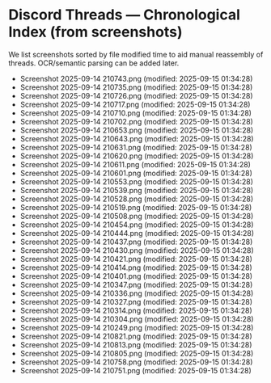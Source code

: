 # Discord Threads — Chronological Index (from screenshots)
We list screenshots sorted by file modified time to aid manual reassembly of threads. OCR/semantic parsing can be added later.

- Screenshot 2025-09-14 210743.png  (modified: 2025-09-15 01:34:28)
- Screenshot 2025-09-14 210735.png  (modified: 2025-09-15 01:34:28)
- Screenshot 2025-09-14 210726.png  (modified: 2025-09-15 01:34:28)
- Screenshot 2025-09-14 210717.png  (modified: 2025-09-15 01:34:28)
- Screenshot 2025-09-14 210710.png  (modified: 2025-09-15 01:34:28)
- Screenshot 2025-09-14 210702.png  (modified: 2025-09-15 01:34:28)
- Screenshot 2025-09-14 210653.png  (modified: 2025-09-15 01:34:28)
- Screenshot 2025-09-14 210643.png  (modified: 2025-09-15 01:34:28)
- Screenshot 2025-09-14 210631.png  (modified: 2025-09-15 01:34:28)
- Screenshot 2025-09-14 210620.png  (modified: 2025-09-15 01:34:28)
- Screenshot 2025-09-14 210611.png  (modified: 2025-09-15 01:34:28)
- Screenshot 2025-09-14 210601.png  (modified: 2025-09-15 01:34:28)
- Screenshot 2025-09-14 210553.png  (modified: 2025-09-15 01:34:28)
- Screenshot 2025-09-14 210539.png  (modified: 2025-09-15 01:34:28)
- Screenshot 2025-09-14 210528.png  (modified: 2025-09-15 01:34:28)
- Screenshot 2025-09-14 210519.png  (modified: 2025-09-15 01:34:28)
- Screenshot 2025-09-14 210508.png  (modified: 2025-09-15 01:34:28)
- Screenshot 2025-09-14 210454.png  (modified: 2025-09-15 01:34:28)
- Screenshot 2025-09-14 210444.png  (modified: 2025-09-15 01:34:28)
- Screenshot 2025-09-14 210437.png  (modified: 2025-09-15 01:34:28)
- Screenshot 2025-09-14 210430.png  (modified: 2025-09-15 01:34:28)
- Screenshot 2025-09-14 210421.png  (modified: 2025-09-15 01:34:28)
- Screenshot 2025-09-14 210414.png  (modified: 2025-09-15 01:34:28)
- Screenshot 2025-09-14 210401.png  (modified: 2025-09-15 01:34:28)
- Screenshot 2025-09-14 210347.png  (modified: 2025-09-15 01:34:28)
- Screenshot 2025-09-14 210336.png  (modified: 2025-09-15 01:34:28)
- Screenshot 2025-09-14 210327.png  (modified: 2025-09-15 01:34:28)
- Screenshot 2025-09-14 210314.png  (modified: 2025-09-15 01:34:28)
- Screenshot 2025-09-14 210304.png  (modified: 2025-09-15 01:34:28)
- Screenshot 2025-09-14 210249.png  (modified: 2025-09-15 01:34:28)
- Screenshot 2025-09-14 210821.png  (modified: 2025-09-15 01:34:28)
- Screenshot 2025-09-14 210813.png  (modified: 2025-09-15 01:34:28)
- Screenshot 2025-09-14 210805.png  (modified: 2025-09-15 01:34:28)
- Screenshot 2025-09-14 210758.png  (modified: 2025-09-15 01:34:28)
- Screenshot 2025-09-14 210751.png  (modified: 2025-09-15 01:34:28)
